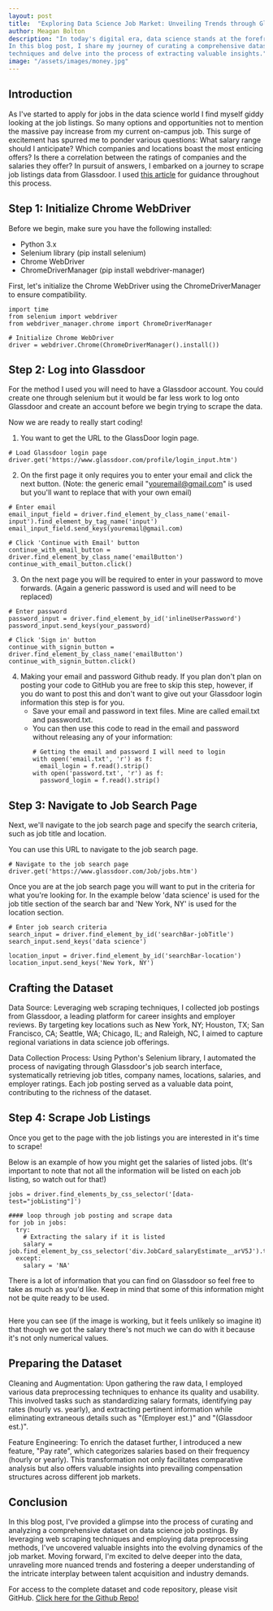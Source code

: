 ```yaml
---
layout: post
title:  "Exploring Data Science Job Market: Unveiling Trends through Glassdoor Scraping"
author: Meagan Bolton
description: "In today's digital era, data science stands at the forefront of innovation, driving decisions and shaping industries. 
In this blog post, I share my journey of curating a comprehensive dataset on data science job postings using web scraping 
techniques and delve into the process of extracting valuable insights."
image: "/assets/images/money.jpg"
---
```


## Introduction
As I've started to apply for jobs in the data science world I find myself giddy looking at the job listings. So many options 
and opportunities not to mention the massive pay increase from my current on-campus job. This surge of excitement has spurred 
me to ponder various questions: What salary range should I anticipate?
Which companies and locations boast the most enticing offers? Is there a correlation between the ratings of companies and the 
salaries they offer? In pursuit of answers, I embarked on a journey to scrape job listings data from Glassdoor. I used <a href = "https://data-ox.com/how-to-scrape-glassdoor" target="_blank">this article</a> for guidance throughout this process.

## Step 1: Initialize Chrome WebDriver
Before we begin, make sure you have the following installed:

* Python 3.x
* Selenium library (pip install selenium)
* Chrome WebDriver
* ChromeDriverManager (pip install webdriver-manager)

First, let's initialize the Chrome WebDriver using the ChromeDriverManager to ensure compatibility.

```{python}
import time
from selenium import webdriver
from webdriver_manager.chrome import ChromeDriverManager

# Initialize Chrome WebDriver
driver = webdriver.Chrome(ChromeDriverManager().install())
```

## Step 2: Log into Glassdoor
For the method I used you will need to have a Glassdoor account. You could create one through selenium but it would be 
far less work to log onto Glassdoor and create an account before we begin trying to scrape the data.

Now we are ready to really start coding!
1. You want to get the URL to the GlassDoor login page.
```{python}
# Load Glassdoor login page
driver.get('https://www.glassdoor.com/profile/login_input.htm')
```
2. On the first page it only requires you to enter your email and click the next button. (Note: the generic email "youremail@gmail.com" is used but
you'll want to replace that with your own email)
```{python}
# Enter email
email_input_field = driver.find_element_by_class_name('email-input').find_element_by_tag_name('input')
email_input_field.send_keys(youremail@gmail.com)

# Click 'Continue with Email' button
continue_with_email_button = driver.find_element_by_class_name('emailButton')
continue_with_email_button.click()
```
3. On the next page you will be required to enter in your password to move forwards. (Again a generic password is used and will
   need to be replaced)
```{python}
# Enter password
password_input = driver.find_element_by_id('inlineUserPassword')
password_input.send_keys(your_password)

# Click 'Sign in' button
continue_with_signin_button = driver.find_element_by_class_name('emailButton')
continue_with_signin_button.click()
```
4. Making your email and password Github ready. If you plan don't plan on posting your code to GitHub you are free to skip this
   step, however, if you do want to post this and don't want to give out your Glassdoor login information this step is for you.
   - Save your email and password in text files. Mine are called email.txt and password.txt.
   - You can then use this code to read in the email and password without releasing any of your information:
     ```{python}
     # Getting the email and password I will need to login
     with open('email.txt', 'r') as f:
       email_login = f.read().strip()
     with open('password.txt', 'r') as f:
       password_login = f.read().strip()
     ```

## Step 3: Navigate to Job Search Page
Next, we'll navigate to the job search page and specify the search criteria, such as job title and location.

You can use this URL to navigate to the job search page.
```{python}
# Navigate to the job search page
driver.get('https://www.glassdoor.com/Job/jobs.htm')
```
Once you are at the job search page you will want to put in the criteria for what you're looking for.
In the example below 'data science' is used for the job title section of the search bar and 'New York, NY' is used for
the location section.
```{python}
# Enter job search criteria
search_input = driver.find_element_by_id('searchBar-jobTitle')
search_input.send_keys('data science')

location_input = driver.find_element_by_id('searchBar-location')
location_input.send_keys('New York, NY')
```
## Crafting the Dataset
Data Source: Leveraging web scraping techniques, I collected job postings from Glassdoor, a leading platform for career 
insights and employer reviews. By targeting key locations such as New York, NY; Houston, TX; San Francisco, CA; Seattle, WA; 
Chicago, IL; and Raleigh, NC, I aimed to capture regional variations in data science job offerings.

Data Collection Process: Using Python's Selenium library, I automated the process of navigating through Glassdoor's job 
search interface, systematically retrieving job titles, company names, locations, salaries, and employer ratings. Each 
job posting served as a valuable data point, contributing to the richness of the dataset.

## Step 4: Scrape Job Listings
Once you get to the page with the job listings you are interested in it's time to scrape!

Below is an example of how you might get the salaries of listed jobs. (It's important to note that not all the information
will be listed on each job listing, so watch out for that!)
```{python}
jobs = driver.find_elements_by_css_selector('[data-test="jobListing"]')

#### loop through job posting and scrape data
for job in jobs:
  try:
    # Extracting the salary if it is listed
    salary = job.find_element_by_css_selector('div.JobCard_salaryEstimate__arV5J').text
  except:
    salary = 'NA'  
```

There is a lot of information that you can find on Glassdoor so feel free to take as much as you'd like. Keep in mind that
some of this information might not be quite ready to be used.

<img src="{{site.url}}/{{site.baseurl}}/assets/images/NY data screenshot.png" alt=""/>

Here you can see (if the image is working, but it feels unlikely so imagine it) that though we got the salary there's not much we can do with it because it's not only numerical values.

## Preparing the Dataset
Cleaning and Augmentation: Upon gathering the raw data, I employed various data preprocessing techniques to enhance its 
quality and usability. This involved tasks such as standardizing salary formats, identifying pay rates (hourly vs. yearly), 
and extracting pertinent information while eliminating extraneous details such as "(Employer est.)" and "(Glassdoor est.)".

Feature Engineering: To enrich the dataset further, I introduced a new feature, "Pay rate", which categorizes salaries based 
on their frequency (hourly or yearly). This transformation not only facilitates comparative analysis but also offers 
valuable insights into prevailing compensation structures across different job markets.


## Conclusion
In this blog post, I've provided a glimpse into the process of curating and analyzing a comprehensive dataset on data science job postings. By leveraging web scraping techniques and employing data preprocessing methods, I've uncovered valuable insights into the evolving dynamics of the job market. Moving forward, I'm excited to delve deeper into the data, unraveling more nuanced trends and fostering a deeper understanding of the intricate interplay between talent acquisition and industry demands.

For access to the complete dataset and code repository, please visit GitHub. <a href = "https://github.com/meaganbolton/-Unveiling-Insights-Exploring-Data-Science-Job-Market-Dynamics.git" target="_blank">Click here for the Github Repo!</a>

